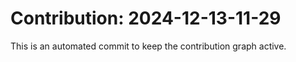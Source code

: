 # Contribution: 2024-12-13-11-29
This is an automated commit to keep the contribution graph active.
